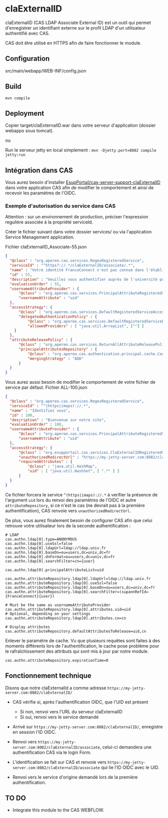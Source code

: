 # claExternalID
claExternalID (CAS LDAP Associate External ID) est un outil qui permet d'enregistrer un identifiant externe sur le profil LDAP d'un utilisateur authentifié avec CAS.

CAS doit être utilisé en HTTPS afin de faire fonctionner le module.

## Configuration

src/main/webapp/WEB-INF/config.json 

## Build

`mvn compile`

## Deployment

Copier target/claExternalID.war dans votre serveur d'application (dossier webapps sous tomcat).

ou 

Run le serveur jetty en local simplement :
`mvn -Djetty.port=8082 compile jetty:run`

## Intégration dans CAS

Vous aurez besoin d'installer [EsupPortail/cas-server-support-claExternalID](https://github.com/EsupPortail/cas-server-support-claExternalID) dans votre application CAS afin de modifier le comportement et ainsi de recevoir les paramètres de l'OIDC.

### Exemple d'autorisation du service dans CAS

Attention : sur un environnement de production, préciser l'expression regulière associée à la propriété serviceId.

Créer le fichier suivant dans votre dossier services/ ou via l'application Service Management application.

Fichier claExternalID_Associate-55.json
``` json
{
  "@class" : "org.apereo.cas.services.RegexRegisteredService",
  "serviceId" : "^https?://.*/claExternalID/associate/.*",
  "name" : "Votre identité FranceConnect n'est pas connue dans l'établissement",
  "id" : 55,
  "description" : "Veuillez vous authentifier auprès de l'université pour confirmer votre identité",
  "evaluationOrder" : 55,
  "usernameAttributeProvider" : {
      "@class" : "org.apereo.cas.services.PrincipalAttributeRegisteredServiceUsernameProvider",
      "usernameAttribute" : "uid"
  },
  "accessStrategy": {
      "@class" : "org.apereo.cas.services.DefaultRegisteredServiceAccessStrategy",
      "delegatedAuthenticationPolicy" : {
          "@class" : "org.apereo.cas.services.DefaultRegisteredServiceDelegatedAuthenticationPolicy",
          "allowedProviders" : [ "java.util.ArrayList", [""] ]
    }
  },  
  "attributeReleasePolicy" : {
      "@class" : "org.apereo.cas.services.ReturnAllAttributeReleasePolicy",
      "principalAttributesRepository" : {
          "@class" : "org.apereo.cas.authentication.principal.cache.CachingPrincipalAttributesRepository",
          "mergingStrategy" : "ADD"
      }
  }
}
```

Vous aurez aussi besoin de modifier le comportement de votre fichier de service par défaut.
Fichier ALL-100.json

``` json
{
  "@class" : "org.apereo.cas.services.RegexRegisteredService",
  "serviceId" : "^(https|imaps)://.*",
  "name" : "Identifiez vous",
  "id" : 100,
  "description" : "Bienvenue sur notre site",
  "evaluationOrder" : 100,
  "usernameAttributeProvider" : {
      "@class" : "org.apereo.cas.services.PrincipalAttributeRegisteredServiceUsernameProvider",
      "usernameAttribute" : "uid"
  },
  "accessStrategy": {
      "@class" : "org.esupportail.cas.services.ClaExternalIDRegisteredServiceAccessStrategy",
      "unauthorizedRedirectUrl" : "https://my-jetty-server.com:8082/claExternalID/",
      "requiredAttributes" : {
          "@class" : "java.util.HashMap",
          "uid" : [ "java.util.HashSet", [ ".*" ] ]
      }
  }
}
```
Ce fichier forcera le service `^(https|imaps)://.*` à verifier la présence de l'argument `uid` lors du renvoi 
des paramètres de l'OIDC et autre `attributeRepository`, si ce n'est le cas (ne devrait pas à la première 
authentification), CAS renvoie vers `unauthorizedRedirectUrl`. 

De plus, vous aurez finalement besoin de configurer CAS afin que celui retrouve votre utilisateur lors de la seconde 
authentification :

``` properties
# LDAP
cas.authn.ldap[0].type=ANONYMOUS
cas.authn.ldap[0].useSsl=false
cas.authn.ldap[0].ldapUrl=ldap://ldap.univ.fr
cas.authn.ldap[0].baseDn=ou=users,dc=univ,dc=fr
cas.authn.ldap[0].dnFormat=ou=users,dc=univ,dc=fr
cas.authn.ldap[0].searchFilter=cn={user}

cas.authn.ldap[0].principalAttributeList=uid

cas.authn.attributeRepository.ldap[0].ldapUrl=ldap://ldap.univ.fr
cas.authn.attributeRepository.ldap[0].useSsl=false
cas.authn.attributeRepository.ldap[0].baseDn=ou=users,dc=univ,dc=fr
cas.authn.attributeRepository.ldap[0].searchFilter=(supannRefId={FranceConnect}{user})

# Must be the same as usernameAttributeProvider
cas.authn.attributeRepository.ldap[0].attributes.uid=uid
# Optional, depending on your settings
cas.authn.attributeRepository.ldap[0].attributes.cn=cn

# Display attributes
cas.authn.attributeRepository.defaultAttributesToRelease=uid,cn
```

Enlever le paramètre de cache. Vu que plusieurs requêtes sont faites à des moments différents lors de l'authentification, le cache pose problème pour le rafraîchissement des attributs qui sont mis à jour par notre module.
```properties
cas.authn.attributeRepository.expirationTime=0
```


## Fonctionnement technique

Disons que notre claExternalId a comme adresse `https://my-jetty-server.com:8082/claExternalID/`
- CAS vérifie si, après l'authentification OIDC, que l'UID est présent
  - Si non, renvoi vers l'URL du serveur claExternalID
  - Si oui, renvoi vers le service demandé

- Arrivé sur `https://my-jetty-server.com:8082/claExternalID/`, enregistre en session l'ID OIDC.
- Renvoi vers `https://my-jetty-server.com:8082/claExternalID/associate`, celui-ci demandera une authentification CAS via le login Form.
- L'identification se fait sur CAS et renvoie vers `https://my-jetty-server.com:8082/claExternalID/associate` qui lie l'ID OIDC avec le UID.
- Renvoi vers le service d'origine demandé lors de la première authentification.

## TO DO

- Integrate this module to the CAS WEBFLOW.
